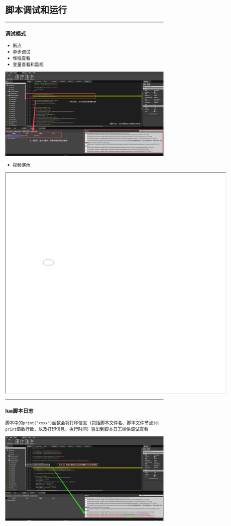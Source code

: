 # 脚本调试和运行
-----------------------------------------------------------------------------------------

### 调试模式                                                                                                                        
- 断点
- 单步调试
- 堆栈查看
- 变量查看和监视

<img src="Source/Images/script_debug.png" alt="scriptDebug">

- 视频演示

<iframe height=700 width=700 src="Source/Images/video_script_debug.mp4"></iframe>


-----------------------------------------------------------------------------------------
### lua脚本日志                                                                                                                             
脚本中的`print("xxxx")`函数会将打印信息（包括脚本文件名、脚本文件节点`id`、`print`函数行数，以及打印信息，执行时间）输出到脚本日志栏供调试查看

<img src="Source/Images/script_debug_log.png" alt="scriptDebugLog">
